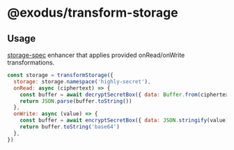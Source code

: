 # @exodus/transform-storage

## Usage

[storage-spec](../../adapters/storage-spec/README.md) enhancer that applies provided onRead/onWrite transformations.

```js
const storage = transformStorage({
  storage: storage.namespace('highly-secret'),
  onRead: async (ciphertext) => {
    const buffer = await decryptSecretBox({ data: Buffer.from(ciphertext, 'base64') })
    return JSON.parse(buffer.toString())
  },
  onWrite: async (value) => {
    const buffer = await encryptSecretBox({ data: JSON.stringify(value) })
    return buffer.toString('base64')
  },
})
```
